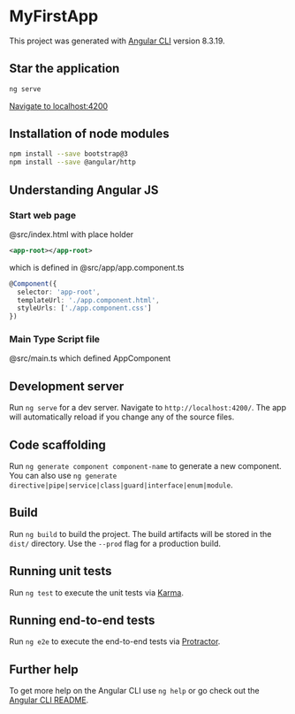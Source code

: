 # MyFirstApp

This project was generated with [Angular CLI](https://github.com/angular/angular-cli) version 8.3.19.

## Star the application
```bash
ng serve
```
[Navigate to localhost:4200](http://localhost:4200)

## Installation of node modules

```bash
npm install --save bootstrap@3
npm install --save @angular/http
```

## Understanding Angular JS
### Start web page
@src/index.html with place holder   
```xml
<app-root></app-root>
```
which is defined in 
@src/app/app.component.ts
```ts
@Component({
  selector: 'app-root',
  templateUrl: './app.component.html',
  styleUrls: ['./app.component.css']
})
```
### Main Type Script file
@src/main.ts
which defined AppComponent

## Development server

Run `ng serve` for a dev server. Navigate to `http://localhost:4200/`. The app will automatically reload if you change any of the source files.

## Code scaffolding

Run `ng generate component component-name` to generate a new component. You can also use `ng generate directive|pipe|service|class|guard|interface|enum|module`.

## Build

Run `ng build` to build the project. The build artifacts will be stored in the `dist/` directory. Use the `--prod` flag for a production build.

## Running unit tests

Run `ng test` to execute the unit tests via [Karma](https://karma-runner.github.io).

## Running end-to-end tests

Run `ng e2e` to execute the end-to-end tests via [Protractor](http://www.protractortest.org/).

## Further help

To get more help on the Angular CLI use `ng help` or go check out the [Angular CLI README](https://github.com/angular/angular-cli/blob/master/README.md).
